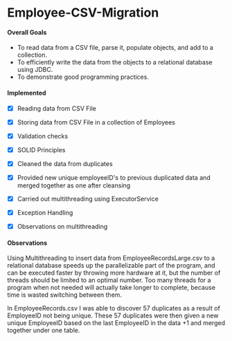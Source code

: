 # Employee-CSV-Migration

#### Overall Goals

* To read data from a CSV file, parse it, populate objects, and add to a collection.
* To efficiently write the data from the objects to a relational database using JDBC.
* To demonstrate good programming practices.

#### Implemented

- [x] Reading data from CSV File
- [x] Storing data from CSV File in a collection of Employees
- [x] Validation checks
- [x] SOLID Principles
- [x] Cleaned the data from duplicates
- [x] Provided new unique employeeID's to previous duplicated data and merged together as one after cleansing
- [x] Carried out multithreading using ExecutorService
- [x] Exception Handling
- [x] Observations on multithreading


#### Observations

Using Multithreading  to insert data from EmployeeRecordsLarge.csv to a relational database speeds up the 
parallelizable part of the program, and can be executed faster by throwing more hardware at it, but the number of threads
should be limited to an optimal number. Too many threads for a program when not needed will actually take longer to complete,
because time is wasted switching between them.

In EmployeeRecords.csv I was able to discover 57 duplicates as a result of EmployeeID not being unique. These 57 duplicates
were then given a new unique EmployeeID based on the last EmployeeID in the data +1 and merged together under one table.



